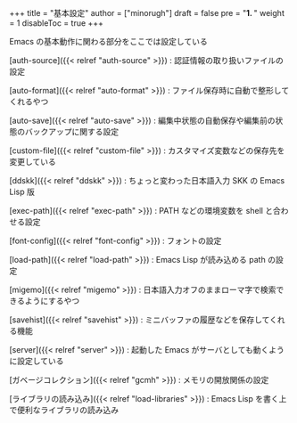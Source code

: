 +++
title = "基本設定"
author = ["minorugh"]
draft = false
pre = "<b>1. </b>"
weight = 1
disableToc = true
+++

Emacs の基本動作に関わる部分をここでは設定している

[auth-source]({{< relref "auth-source" >}})
: 認証情報の取り扱いファイルの設定

[auto-format]({{< relref "auto-format" >}})
: ファイル保存時に自動で整形してくれるやつ

[auto-save]({{< relref "auto-save" >}})
: 編集中状態の自動保存や編集前の状態のバックアップに関する設定

[custom-file]({{< relref "custom-file" >}})
: カスタマイズ変数などの保存先を変更している

[ddskk]({{< relref "ddskk" >}})
: ちょっと変わった日本語入力 SKK の Emacs Lisp 版

[exec-path]({{< relref "exec-path" >}})
: PATH などの環境変数を shell と合わせる設定

[font-config]({{< relref "font-config" >}})
: フォントの設定

[load-path]({{< relref "load-path" >}})
: Emacs Lisp が読み込める path の設定

[migemo]({{< relref "migemo" >}})
: 日本語入力オフのままローマ字で検索できるようにするやつ

[savehist]({{< relref "savehist" >}})
: ミニバッファの履歴などを保存してくれる機能

[server]({{< relref "server" >}})
: 起動した Emacs がサーバとしても動くように設定している

[ガベージコレクション]({{< relref "gcmh" >}})
: メモリの開放関係の設定

[ライブラリの読み込み]({{< relref "load-libraries" >}})
: Emacs Lisp を書く上で便利なライブラリの読み込み
